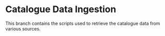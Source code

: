 # Catalogue Data Ingestion

This branch contains the scripts used to retrieve the catalogue data from various sources.